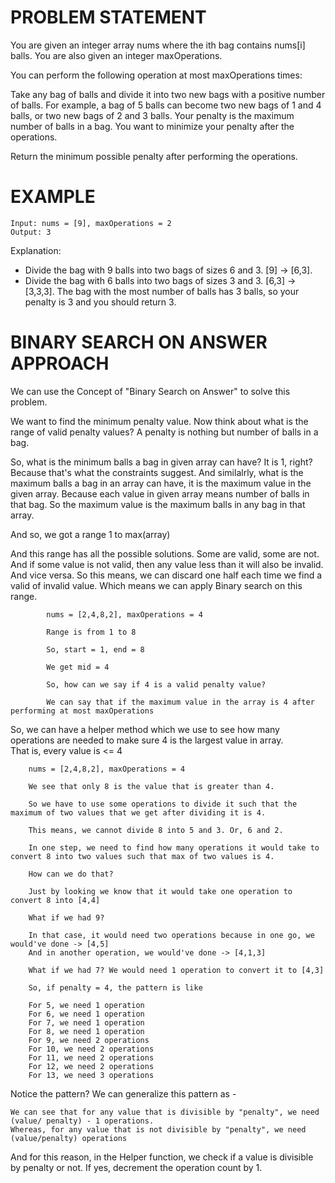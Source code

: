 # PROBLEM STATEMENT

You are given an integer array nums where the ith bag contains nums[i] balls. You are also given an integer maxOperations.

You can perform the following operation at most maxOperations times:

Take any bag of balls and divide it into two new bags with a positive number of balls.
For example, a bag of 5 balls can become two new bags of 1 and 4 balls, or two new bags of 2 and 3 balls.
Your penalty is the maximum number of balls in a bag. You want to minimize your penalty after the operations.

Return the minimum possible penalty after performing the operations.

# EXAMPLE

    Input: nums = [9], maxOperations = 2
    Output: 3

Explanation: 
- Divide the bag with 9 balls into two bags of sizes 6 and 3. [9] -> [6,3].
- Divide the bag with 6 balls into two bags of sizes 3 and 3. [6,3] -> [3,3,3].
The bag with the most number of balls has 3 balls, so your penalty is 3 and you should return 3.


# BINARY SEARCH ON ANSWER APPROACH

We can use the Concept of "Binary Search on Answer" to solve this problem.

We want to find the minimum penalty value. Now think about what is the range of valid penalty values? A penalty is nothing but number of balls in a bag.

So, what is the minimum balls a bag in given array can have? It is 1, right? Because that's what the constraints suggest.
And similalrly, what is the maximum balls a bag in an array can have, it is the maximum value in the given array. Because each value in given array means number of balls in that bag. So the maximum value is the maximum balls in any bag in that array.

And so, we got a range 1 to max(array)

And this range has all the possible solutions. Some are valid, some are not. And if some value is not valid, then any value less than it will also be invalid. And vice versa. So this means, we can discard one half each time we find a valid of invalid value. Which means we can apply Binary search on this range.

			nums = [2,4,8,2], maxOperations = 4
			
			Range is from 1 to 8
			
			So, start = 1, end = 8
			
			We get mid = 4
			
			So, how can we say if 4 is a valid penalty value? 
			
			We can say that if the maximum value in the array is 4 after performing at most maxOperations
			
So, we can have a helper method which we use to see how many operations are needed to make sure 4 is the largest value in array.	
That is, every value is <= 4

		nums = [2,4,8,2], maxOperations = 4
		
		We see that only 8 is the value that is greater than 4. 
		
		So we have to use some operations to divide it such that the maximum of two values that we get after dividing it is 4.
		
		This means, we cannot divide 8 into 5 and 3. Or, 6 and 2. 
		
		In one step, we need to find how many operations it would take to convert 8 into two values such that max of two values is 4.
		
		How can we do that? 
		
		Just by looking we know that it would take one operation to convert 8 into [4,4]
		
		What if we had 9? 
		
		In that case, it would need two operations because in one go, we would've done -> [4,5] 
		And in another operation, we would've done -> [4,1,3]
		
		What if we had 7? We would need 1 operation to convert it to [4,3]
		
		So, if penalty = 4, the pattern is like
		
		For 5, we need 1 operation
		For 6, we need 1 operation
		For 7, we need 1 operation
		For 8, we need 1 operation
		For 9, we need 2 operations
		For 10, we need 2 operations
		For 11, we need 2 operations
		For 12, we need 2 operations
		For 13, we need 3 operations
		
Notice the pattern? We can generalize this pattern as -
		
		
	We can see that for any value that is divisible by "penalty", we need (value/ penalty) - 1 operations.
	Whereas, for any value that is not divisible by "penalty", we need (value/penalty) operations
	
And for this reason, in the Helper function, we check if a value is divisible by penalty or not. If yes, decrement the operation count by 1.